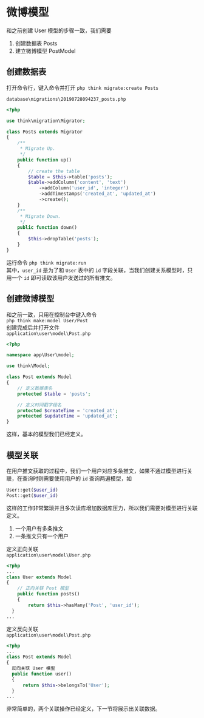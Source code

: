 # 微博模型

和之前创建 User 模型的步骤一致，我们需要
1. 创建数据表 Posts
2. 建立微博模型 PostModel

## 创建数据表

打开命令行，键入命令并打开
`php think migrate:create Posts`

`database\migrations\20190728094237_posts.php`

~~~php
<?php

use think\migration\Migrator;

class Posts extends Migrator
{
    /**
     * Migrate Up.
     */
    public function up()
    {
        // create the table
        $table = $this->table('posts');
        $table->addColumn('content', 'text')
            ->addColumn('user_id', 'integer')
            ->addTimestamps('created_at', 'updated_at')
            ->create();
    }
    /**
     * Migrate Down.
     */
    public function down()
    {
        $this->dropTable('posts');
    }
}
~~~

运行命令 `php think migrate:run`  
其中，`user_id` 是为了和 `User` 表中的 `id` 字段关联，当我们创建关系模型时，只用一个 `id` 即可读取该用户发送过的所有推文。

## 创建微博模型

和之前一致，只用在控制台中键入命令  
`php think make:model User/Post`  
创建完成后并打开文件  
`application\user\model\Post.php`  

~~~php
<?php

namespace app\User\model;

use think\Model;

class Post extends Model
{
    // 定义数据表名
    protected $table = 'posts';

    // 定义时间戳字段名
    protected $createTime = 'created_at';
    protected $updateTime = 'updated_at';
}
~~~

这样，基本的模型我们已经定义。

## 模型关联

在用户推文获取的过程中，我们一个用户对应多条推文，如果不通过模型进行关联，在查询时则需要使用用户的 `id` 查询两遍模型，如  

~~~php
User::get($user_id)
Post::get($user_id)
~~~

这样的工作非常繁琐并且多次读库增加数据库压力，所以我们需要对模型进行关联定义。
1. 一个用户有多条推文
2. 一条推文只有一个用户

定义正向关联  
`application\user\model\User.php`

~~~php
<?php
...
class User extends Model
{
	// 正向关联 Post 模型
	public function posts()
	{
		return $this->hasMany('Post', 'user_id');
  }
...
~~~

定义反向关联  
`application\user\model\Post.php`

~~~php
<?php
...
class Post extends Model
{
  反向关联 User 模型
  public function user()
  {
      return $this->belongsTo('User');
  }
...
~~~

非常简单的，两个关联操作已经定义，下一节将展示出关联数据。